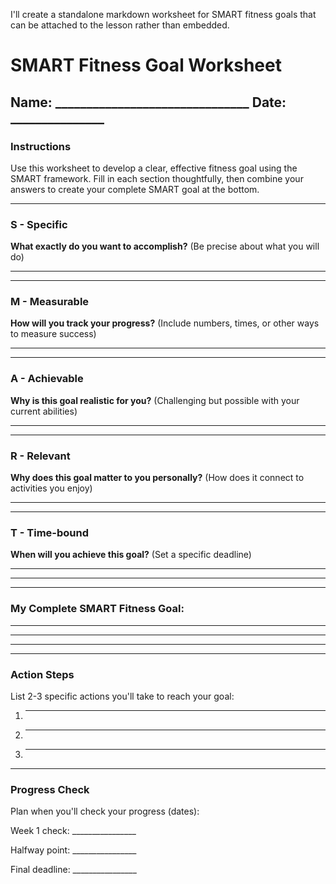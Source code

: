 I'll create a standalone markdown worksheet for SMART fitness goals that can be attached to the lesson rather than embedded.

# SMART Fitness Goal Worksheet

## Name: _______________________________  Date: _______________

### Instructions
Use this worksheet to develop a clear, effective fitness goal using the SMART framework. Fill in each section thoughtfully, then combine your answers to create your complete SMART goal at the bottom.

---

### S - Specific
**What exactly do you want to accomplish?** (Be precise about what you will do)

_________________________________________________________________

_________________________________________________________________

### M - Measurable
**How will you track your progress?** (Include numbers, times, or other ways to measure success)

_________________________________________________________________

_________________________________________________________________

### A - Achievable
**Why is this goal realistic for you?** (Challenging but possible with your current abilities)

_________________________________________________________________

_________________________________________________________________

### R - Relevant
**Why does this goal matter to you personally?** (How does it connect to activities you enjoy)

_________________________________________________________________

_________________________________________________________________

### T - Time-bound
**When will you achieve this goal?** (Set a specific deadline)

_________________________________________________________________

_________________________________________________________________

---

### My Complete SMART Fitness Goal:

_________________________________________________________________

_________________________________________________________________

_________________________________________________________________

---

### Action Steps
List 2-3 specific actions you'll take to reach your goal:

1. _______________________________________________________________

2. _______________________________________________________________

3. _______________________________________________________________

---

### Progress Check
Plan when you'll check your progress (dates):

Week 1 check: ________________

Halfway point: ________________

Final deadline: ________________
